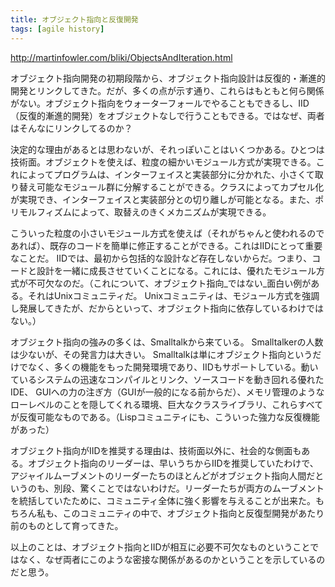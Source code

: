 ```yaml
---
title: オブジェクト指向と反復開発
tags: [agile history]
---
```


http://martinfowler.com/bliki/ObjectsAndIteration.html

オブジェクト指向開発の初期段階から、オブジェクト指向設計は反復的・漸進的開発とリンクしてきた。だが、多くの点が示す通り、これらはもともと何ら関係がない。オブジェクト指向をウォーターフォールでやることもできるし、IID（反復的漸進的開発）をオブジェクトなしで行うこともできる。ではなぜ、両者はそんなにリンクしてるのか？

決定的な理由があるとは思わないが、それっぽいことはいくつかある。ひとつは技術面。オブジェクトを使えば、粒度の細かいモジュール方式が実現できる。これによってプログラムは、インターフェイスと実装部分に分かれた、小さくて取り替え可能なモジュール群に分解することができる。クラスによってカプセル化が実現でき、インターフェイスと実装部分との切り離しが可能となる。また、ポリモルフィズムによって、取替えのきくメカニズムが実現できる。

こういった粒度の小さいモジュール方式を使えば（それがちゃんと使われるのであれば）、既存のコードを簡単に修正することができる。これはIIDにとって重要なことだ。 IIDでは、最初から包括的な設計など存在しないからだ。つまり、コードと設計を一緒に成長させていくことになる。これには、優れたモジュール方式が不可欠なのだ。（これについて、オブジェクト指向_ではない_面白い例がある。それはUnixコミュニティだ。 Unixコミュニティは、モジュール方式を強調し発展してきたが、だからといって、オブジェクト指向に依存しているわけではない。）

オブジェクト指向の強みの多くは、Smalltalkから来ている。 Smalltalkerの人数は少ないが、その発言力は大きい。 Smalltalkは単にオブジェクト指向というだけでなく、多くの機能をもった開発環境であり、IIDもサポートしている。動いているシステムの迅速なコンパイルとリンク、ソースコードを動き回れる優れたIDE、 GUIへの力の注ぎ方（GUIが一般的になる前からだ）、メモリ管理のようなローレベルのことを隠してくれる環境、巨大なクラスライブラリ、これらすべてが反復可能なものである。（Lispコミュニティにも、こういった強力な反復機能があった）

オブジェクト指向がIIDを推奨する理由は、技術面以外に、社会的な側面もある。オブジェクト指向のリーダーは、早いうちからIIDを推奨していたわけで、アジャイルムーブメントのリーダーたちのほとんどがオブジェクト指向人間だというのも、別段、驚くことではないわけだ。リーダーたちが両方のムーブメントを統括していたために、コミュニティ全体に強く影響を与えることが出来た。もちろん私も、このコミュニティの中で、オブジェクト指向と反復型開発があたり前のものとして育ってきた。

以上のことは、オブジェクト指向とIIDが相互に必要不可欠なものということではなく、なぜ両者にこのような密接な関係があるのかということを示しているのだと思う。
